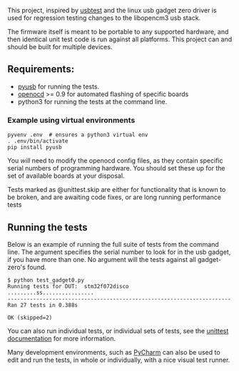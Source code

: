 This project, inspired by [usbtest](http://www.linux-usb.org/usbtest/) and
the linux usb gadget zero driver is used for regression testing changes to the
libopencm3 usb stack.

The firmware itself is meant to be portable to any supported hardware, and then
identical unit test code is run against all platforms.  This project can and
should be built for multiple devices.

## Requirements:
 * [pyusb](https://walac.github.io/pyusb/) for running the tests. 
 * [openocd](http://openocd.org/) >= 0.9 for automated flashing of specific boards
 * python3 for running the tests at the command line.
 
### Example using virtual environments
```
pyvenv .env  # ensures a python3 virtual env
. .env/bin/activate
pip install pyusb
```

You _will_ need to modify the openocd config files, as they contain specific
serial numbers of programming hardware. You should set these up for the set of
available boards at your disposal.

Tests marked as @unittest.skip are either for functionality that is known to be
broken, and are awaiting code fixes, or are long running performance tests

## Running the tests
Below is an example of running the full suite of tests from the command line.
The argument specifies the serial number to look for in the usb gadget, if
you have more than one.  No argument will the tests against all
gadget-zero's found.
```
$ python test_gadget0.py
Running tests for DUT:  stm32f072disco
.........ss................
----------------------------------------------------------------------
Ran 27 tests in 0.388s

OK (skipped=2)
```

You can also run individual tests, or individual sets of tests, see the [unittest documentation](https://docs.python.org/3/library/unittest.html) for more information.

Many development environments, such as [PyCharm](https://www.jetbrains.com/pycharm/) can
also be used to edit and run the tests, in whole or individually, with a nice visual test runner.
